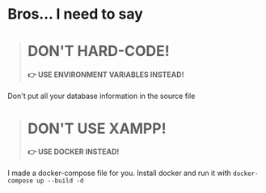 # Bros... I need to say

> # DON'T HARD-CODE!
> #### 👉 USE ENVIRONMENT VARIABLES INSTEAD!
Don't put all your database information in the source file

> # DON'T USE XAMPP!
> #### 👉 USE DOCKER INSTEAD!
I made a docker-compose file for you. Install docker and run it with `docker-compose up --build -d`
